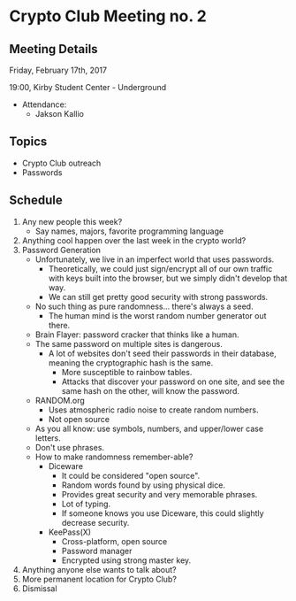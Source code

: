 # Crypto Club Meeting no. 2

## Meeting Details

Friday, February 17th, 2017

19:00, Kirby Student Center - Underground

* Attendance:
	* Jakson Kallio

## Topics
* Crypto Club outreach
* Passwords

## Schedule
1. Any new people this week?
	* Say names, majors, favorite programming language
2. Anything cool happen over the last week in the crypto world?
3. Password Generation
	* Unfortunately, we live in an imperfect world that uses passwords.
		* Theoretically, we could just sign/encrypt all of our own traffic with keys built into the browser, but we simply didn't develop that way.
		* We can still get pretty good security with strong passwords.
	* No such thing as pure randomness... there's always a seed.
		* The human mind is the worst random number generator out there.
	* Brain Flayer: password cracker that thinks like a human.
	* The same password on multiple sites is dangerous.
		* A lot of websites don't seed their passwords in their database, meaning the cryptographic hash is the same.
			* More susceptible to rainbow tables.
			* Attacks that discover your password on one site, and see the same hash on the other, will know the password.
	* RANDOM.org
		* Uses atmospheric radio noise to create random numbers.
		* Not open source
	* As you all know: use symbols, numbers, and upper/lower case letters.
	* Don't use phrases.
	* How to make randomness remember-able?
		* Diceware
			* It could be considered "open source".
			* Random words found by using physical dice.
			* Provides great security and very memorable phrases.
			* Lot of typing.
			* If someone knows you use Diceware, this could slightly decrease security.
		* KeePass(X)
			* Cross-platform, open source
			* Password manager
			* Encrypted using strong master key.
4. Anything anyone else wants to talk about?
5. More permanent location for Crypto Club?
6. Dismissal
